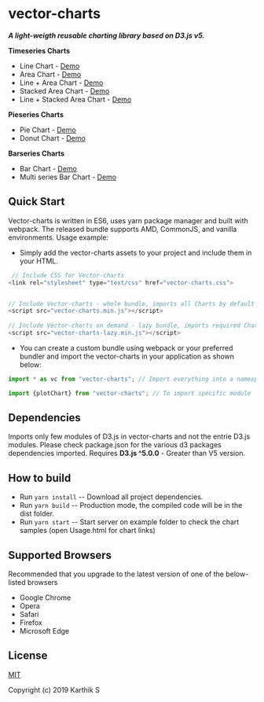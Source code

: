 # vector-charts
***A light-weigth reusable charting library based on D3.js v5.***

**Timeseries Charts**
* Line Chart - [Demo](./examples/line.html)
* Area Chart - [Demo](./examples/area.html)
* Line + Area Chart - [Demo](./examples/line-area.html)
* Stacked Area Chart - [Demo](./examples/stacked-area.html)
* Line + Stacked Area Chart - [Demo](./examples/line-stacked-area.html)

**Pieseries Charts**
* Pie Chart - [Demo](./examples/pie.html)
* Donut Chart - [Demo](./examples/donut.html)

**Barseries Charts**
* Bar Chart - [Demo](./examples/bar.html)
* Multi series Bar Chart - [Demo](./examples/series-bar.html)



## Quick Start
Vector-charts is written in ES6, uses yarn package manager and built with webpack.
The released bundle supports AMD, CommonJS, and vanilla environments.
Usage example:
* Simply add the vector-charts assets to your project and include them in your HTML.
```js
 // Include CSS for Vector-charts
<link rel="stylesheet" type="text/css" href="vector-charts.css">


// Include Vector-charts - whole bundle, imports all Charts by default
<script src="vector-charts.min.js"></script>  
          
// Include Vector-charts on demand - lazy bundle, imports required Charts based on demand and usage         
<script src="vector-charts-lazy.min.js"></script>
``` 

* You can create a custom bundle using webpack or your preferred bundler and import the vector-charts
in your application as shown below:
```js
import * as vc from "vector-charts"; // Import everything into a namespace (here, vc):

import {plotChart} from "vector-charts"; // To import specific module

```

## Dependencies
Imports only few modules of D3.js in vector-charts and not the entrie D3.js modules.
Please check package.json for the various d3 packages dependencies imported.
Requires **D3.js ^5.0.0** - Greater than V5 version.


## How to build
* Run ```yarn install``` -- Download all project dependencies.
* Run ```yarn build``` -- Production mode, the compiled code will be in the dist folder.
* Run ```yarn start``` -- Start server on example folder to check the chart samples (open Usage.html for chart links)


## Supported Browsers
Recommended that you upgrade to the latest version of one of the below-listed browsers
- Google Chrome
- Opera
- Safari
- Firefox
- Microsoft Edge


## License
[MIT](LICENSE)

Copyright (c) 2019 Karthik S

